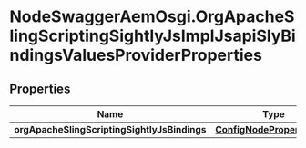 # NodeSwaggerAemOsgi.OrgApacheSlingScriptingSightlyJsImplJsapiSlyBindingsValuesProviderProperties

## Properties

Name | Type | Description | Notes
------------ | ------------- | ------------- | -------------
**orgApacheSlingScriptingSightlyJsBindings** | [**ConfigNodePropertyArray**](ConfigNodePropertyArray.md) |  | [optional] 


